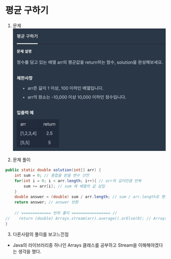 # 평균 구하기

1. 문제
![Question](../../../img/kyungjun/평균-구하기.png)

2. 문제 풀이
```java
public static double solution(int[] arr) {
    int sum = 0; // 총합을 받을 변수 선언
    for(int i = 0; i < arr.length; i++){ // arr의 길이만큼 반복
        sum += arr[i]; // sum 에 배열의 값 삽입
    }
    double answer = (double) sum / arr.length; // sum / arr.length로 평균 구하기
    return answer; // answer 반환

    // ============= 번외 풀이 ================= //
//    return (double) Arrays.stream(arr).average().orElse(0); // Arrays 클래스의 strem을 이용하여 arr를 조작하고 arr의 평균을 구하고 arr의 값이 없다면 0을 반환
}
```

3. 다른사람의 풀이를 보고느낀점
- Java의 라이브러리중 하나인 Arrays 클래스를 공부하고 Stream을 이해해야겠다는 생각을 했다.